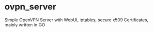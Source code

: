 # ovpn_server
Simple OpenVPN Server with WebUI, iptables, secure x509 Certificates, mainly written in GO
